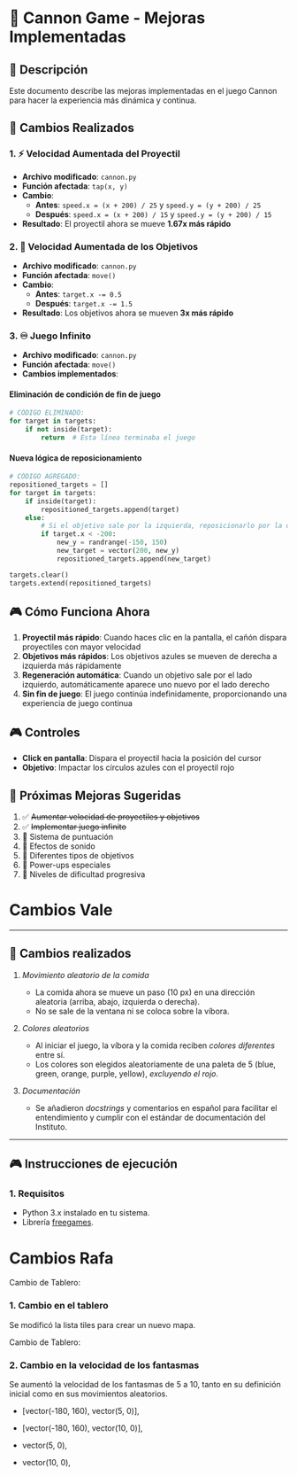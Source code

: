 # 🎯 Cannon Game - Mejoras Implementadas

## 📝 Descripción
Este documento describe las mejoras implementadas en el juego Cannon para hacer la experiencia más dinámica y continua.

## 🚀 Cambios Realizados

### 1. ⚡ Velocidad Aumentada del Proyectil
- **Archivo modificado**: `cannon.py`
- **Función afectada**: `tap(x, y)`
- **Cambio**: 
  - **Antes**: `speed.x = (x + 200) / 25` y `speed.y = (y + 200) / 25`
  - **Después**: `speed.x = (x + 200) / 15` y `speed.y = (y + 200) / 15`
- **Resultado**: El proyectil ahora se mueve **1.67x más rápido**

### 2. 🎯 Velocidad Aumentada de los Objetivos
- **Archivo modificado**: `cannon.py`
- **Función afectada**: `move()`
- **Cambio**:
  - **Antes**: `target.x -= 0.5`
  - **Después**: `target.x -= 1.5`
- **Resultado**: Los objetivos ahora se mueven **3x más rápido**

### 3. ♾️ Juego Infinito
- **Archivo modificado**: `cannon.py`
- **Función afectada**: `move()`
- **Cambios implementados**:

#### Eliminación de condición de fin de juego
```python
# CÓDIGO ELIMINADO:
for target in targets:
    if not inside(target):
        return  # Esta línea terminaba el juego
```

#### Nueva lógica de reposicionamiento
```python
# CÓDIGO AGREGADO:
repositioned_targets = []
for target in targets:
    if inside(target):
        repositioned_targets.append(target)
    else:
        # Si el objetivo sale por la izquierda, reposicionarlo por la derecha
        if target.x < -200:
            new_y = randrange(-150, 150)
            new_target = vector(200, new_y)
            repositioned_targets.append(new_target)

targets.clear()
targets.extend(repositioned_targets)
```

## 🎮 Cómo Funciona Ahora

1. **Proyectil más rápido**: Cuando haces clic en la pantalla, el cañón dispara proyectiles con mayor velocidad
2. **Objetivos más rápidos**: Los objetivos azules se mueven de derecha a izquierda más rápidamente
3. **Regeneración automática**: Cuando un objetivo sale por el lado izquierdo, automáticamente aparece uno nuevo por el lado derecho
4. **Sin fin de juego**: El juego continúa indefinidamente, proporcionando una experiencia de juego continua

## 🎮 Controles
- **Click en pantalla**: Dispara el proyectil hacia la posición del cursor
- **Objetivo**: Impactar los círculos azules con el proyectil rojo

## 🔄 Próximas Mejoras Sugeridas
1. ✅ ~~Aumentar velocidad de proyectiles y objetivos~~
2. ✅ ~~Implementar juego infinito~~
3. 🔲 Sistema de puntuación
4. 🔲 Efectos de sonido
5. 🔲 Diferentes tipos de objetivos
6. 🔲 Power-ups especiales
7. 🔲 Niveles de dificultad progresiva

# Cambios Vale 
---

## 📌 Cambios realizados

1. *Movimiento aleatorio de la comida*
   - La comida ahora se mueve un paso (10 px) en una dirección aleatoria (arriba, abajo, izquierda o derecha).
   - No se sale de la ventana ni se coloca sobre la víbora.

2. *Colores aleatorios*
   - Al iniciar el juego, la víbora y la comida reciben *colores diferentes* entre sí.
   - Los colores son elegidos aleatoriamente de una paleta de 5 (blue, green, orange, purple, yellow), *excluyendo el rojo*.

3. *Documentación*
   - Se añadieron *docstrings* y comentarios en español para facilitar el entendimiento y cumplir con el estándar de documentación del Instituto.

---

## 🎮 Instrucciones de ejecución

### 1. Requisitos
- Python 3.x instalado en tu sistema.
- Librería [freegames](https://pypi.org/project/freegames/).

# Cambios Rafa

Cambio de Tablero:
### 1. Cambio en el tablero
Se modificó la lista tiles para crear un nuevo mapa. 

Cambio de Tablero:
### 2. Cambio en la velocidad de los fantasmas
Se aumentó la velocidad de los fantasmas de 5 a 10, tanto en su definición inicial como en sus movimientos aleatorios.
- [vector(-180, 160), vector(5, 0)],
+ [vector(-180, 160), vector(10, 0)],

- vector(5, 0),
+ vector(10, 0),